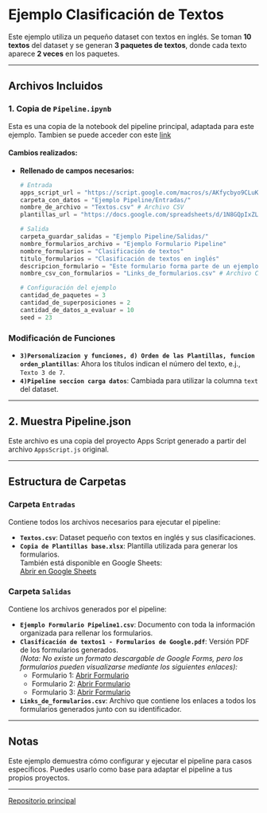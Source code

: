 # Ejemplo Clasificación de Textos

Este ejemplo utiliza un pequeño dataset con textos en inglés. Se toman **10 textos** del dataset y se generan **3 paquetes de textos**, donde cada texto aparece **2 veces** en los paquetes.

---

## Archivos Incluidos

### 1. Copia de `Pipeline.ipynb`
Esta es una copia de la notebook del pipeline principal, adaptada para este ejemplo. Tambien se puede acceder con este [link](https://script.google.com/d/1UCOMAWc8WzM6L8pdtKByfcOWjqr5YMa6lRDc3pDrA-9LFf9GmVqXuCpR/edit?usp=sharing)

#### Cambios realizados:
- **Rellenado de campos necesarios:**
  ```python
  # Entrada
  apps_script_url = "https://script.google.com/macros/s/AKfycbyo9CLuK5nJYk3dIZDworpXKYPvRaA_sXDA8mcW4Ai3OBpKM9_qrXe0myUkhOOdZW-N/exec" # URL del Apps Script
  carpeta_con_datos = "Ejemplo Pipeline/Entradas/"
  nombre_de_archivo = "Textos.csv" # Archivo CSV
  plantillas_url = "https://docs.google.com/spreadsheets/d/1N8GQpIxZLjPYCJGrqpoymxqQsDoPjb-vQ621Tbcf13c/edit?usp=sharing" # Google Sheets

  # Salida
  carpeta_guardar_salidas = "Ejemplo Pipeline/Salidas/"
  nombre_formularios_archivo = "Ejemplo Formulario Pipeline"
  nombre_formularios = "Clasificación de textos"
  titulo_formularios = "Clasificación de textos en inglés"
  descripcion_formulario = "Este formulario forma parte de un ejemplo para el pipeline de evaluación de datos generados por I.A. (https://github.com/juan-oviedo/PipelineEvaluacion)"
  nombre_csv_con_formularios = "Links_de_formularios.csv" # Archivo CSV
  
  # Configuración del ejemplo
  cantidad_de_paquetes = 3
  cantidad_de_superposiciones = 2
  cantidad_de_datos_a_evaluar = 10
  seed = 23
  ```
  
### Modificación de Funciones

- **`3)Personalizacion y funciones, d) Orden de las Plantillas, funcion orden_plantillas`**: Ahora los títulos indican el número del texto, e.j., `Texto 3 de 7`.
- **`4)Pipeline seccion carga datos`**: Cambiada para utilizar la columna `text` del dataset.

---

## 2. Muestra Pipeline.json

Este archivo es una copia del proyecto Apps Script generado a partir del archivo `AppsScript.js` original.

---

## Estructura de Carpetas

### Carpeta `Entradas`
Contiene todos los archivos necesarios para ejecutar el pipeline:

- **`Textos.csv`**: Dataset pequeño con textos en inglés y sus clasificaciones.
- **`Copia de Plantillas base.xlsx`**: Plantilla utilizada para generar los formularios.  
  También está disponible en Google Sheets:  
  [Abrir en Google Sheets](https://docs.google.com/spreadsheets/d/1N8GQpIxZLjPYCJGrqpoymxqQsDoPjb-vQ621Tbcf13c/edit?usp=sharing)

### Carpeta `Salidas`
Contiene los archivos generados por el pipeline:

- **`Ejemplo Formulario Pipeline1.csv`**: Documento con toda la información organizada para rellenar los formularios.
- **`Clasificación de textos1 - Formularios de Google.pdf`**: Versión PDF de los formularios generados.  
  *(Nota: No existe un formato descargable de Google Forms, pero los formularios pueden visualizarse mediante los siguientes enlaces):*  
  - Formulario 1: [Abrir Formulario](https://docs.google.com/forms/d/e/1FAIpQLSfbh_Hh0NfIAcszWXEiK7Ge_mas523DR8HmjXVlKL_u6BGFWQ/viewform?usp=sharing)  
  - Formulario 2: [Abrir Formulario](https://docs.google.com/forms/d/e/1FAIpQLScmHnd1tYezOL3QU5DYyp7NGleguppm-alBUqw84N9Ttki1rQ/viewform?usp=sharing)  
  - Formulario 3: [Abrir Formulario](https://docs.google.com/forms/d/e/1FAIpQLSfv0s0cThUGi2GoXLKYnRvJnvcqmcziK1h5KapqiITR5o040A/viewform?usp=sharing)
- **`Links_de_formularios.csv`**: Archivo que contiene los enlaces a todos los formularios generados junto con su identificador.

---

## Notas

Este ejemplo demuestra cómo configurar y ejecutar el pipeline para casos específicos. Puedes usarlo como base para adaptar el pipeline a tus propios proyectos.

---

[Repositorio principal](https://github.com/juan-oviedo/PipelineEvaluacion)


